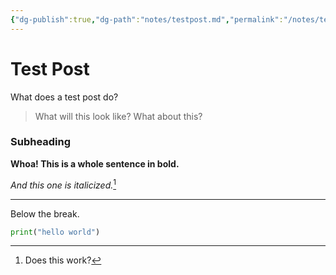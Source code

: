 ```yaml
---
{"dg-publish":true,"dg-path":"notes/testpost.md","permalink":"/notes/testpost/","title":"Test Post","tags":["notes"]}
---
```


# Test Post

What does a test post do?
>What will this look like?
>What about this?

### Subheading

**Whoa! This is a whole sentence in bold.**

*And this one is italicized.*[^1]

---

Below the break.

```python
print("hello world")
```

[^1]: Does this work?


